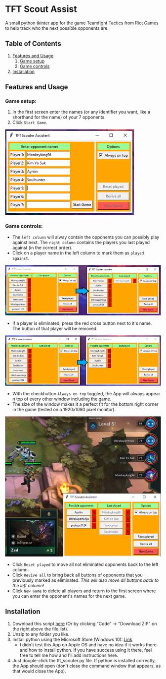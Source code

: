 TFT Scout Assist
================

A small python tkinter app for the game Teamfight Tactics from Riot Games to help track who the next possible opponents are.

## Table of Contents
1. [Features and Usage](#features)
	1. [Game setup](#setup)
	2. [Game controls](#controls)
2. [Installation](#installation)

## <a name="features"></a>Features and Usage

### <a name="setup"></a>Game setup:
1. In the first screen enter the names (or any identifier you want, like a shorthand for the name) of your 7 opponents.
2. Click `Start Game`.

![Setup game](./res/Scouter_GameSetup.PNG)

### <a name="controls"></a>Game controls:
- The `left column` will alway contain the opponents you can possibly play against next. The `right column` contains the players you last played against (in the correct order).
- Click on a player name in the left column to mark them as `played against`.

![Mark player as played](./res/click_to_played.PNG)

- If a player is eliminated, press the red cross button next to it's name. The button of that player will be removed.

![Player eliminated from the game](./res/kill_player.PNG)

- With the checkbutton `Always on top` toggled, the App will always appear n top of every other window including the game.
- The size of the window makes it a perfect fit for the bottom right corner in the game (tested on a 1920x1080 pixel monitor).

![Perfect fit in bottom right corner](./res/perfect_fit.PNG)

- Click `Reset played` to move all not eliminated opponents back to the left column.
- Click `Revive all` to bring back all buttons of opponents that you previously marked as eliminated. *This will also move all buttons back to the left column!*
- Click `New Game` to delete all players and return to the first screen where you can enter the opponent's names for the next game.

## <a name="installation"></a>Installation

1. Download this script  [here](https://github.com/Kahitar/TFTScoutAssist/archive/master.zip) (Or by clicking "Code" -> "Download ZIP" on the right above the file list).
2. Unzip to any folder you like.
3. Install python using the Microsoft Store (Windows 10): [Link](https://www.microsoft.com/store/productId/9NJ46SX7X90P)
	- I didn't test this App on Apple OS and have no idea if it works there and how to install python. If you have success using it there, feel free to tell me how and I'll add instructions here.
4. Just douple-click the tft_scouter.py file. If python is installed correctly, the App should open (don't close the command window that appears, as that would close the App).
